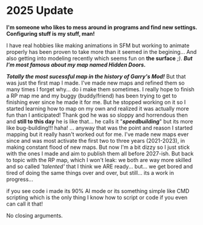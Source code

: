 # 2025 Update

**I'm someone who likes to mess around in programs and find new settings. Configuring stuff is my stuff, man!**

I have real hobbies like making animations in SFM but working to animate properly has been proven to take more than it seemed in the begining... And also getting into modeling recently which seems fun on **the surface** *;)*. ***But I'm most famous about my map named Hidden Doors.***

***Totally the most sucessful map in the history of Garry's Mod!*** But that was just the first map I made. I've made new maps and refined them so many times I forget why... do i make them sometimes. I really hope to finish a RP map me and my buggy (buddy/friend) has been trying to get to finishing ever since he made it for me. But he stopped working on it so I started learning how to map on my own and realized it was actually more fun than I anticipated! Thank god he was so sloppy and horrendous then and **still to this day** he is like that... he calls it "***speedbuilding***" but its more like bug-building!!! haha! ... anyway that was the point and reason I started mapping but it really hasn't worked out for me. I've made new maps ever since and was most activate the first two to three years (2021-2023), in making constant flood of new maps. But now I'm a bit dizzy so I just stick with the ones I made and aim to publish them all before 2027-ish. But back to topic with the RP map, which I won't leak: we both are way more skilled and so called *'talented'* that I think we ARE ready... but... we get bored and tired of doing the same things over and over, but still... its a work in progress...

if you see code i made its 90% AI mode or its something simple like CMD scripting which is the only thing I know how to script or code if you even can call it that!

No closing arguments.
